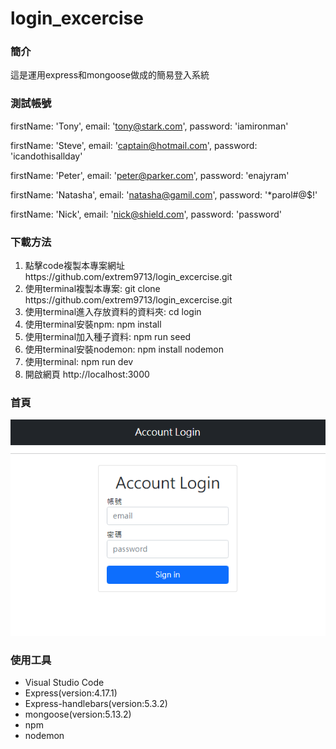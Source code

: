 # login_excercise
<h3>簡介</h3>
<p>這是運用express和mongoose做成的簡易登入系統</p>
<h3>測試帳號</h3>
 
   firstName: 'Tony',
   email: 'tony@stark.com',
   password: 'iamironman'
 
 
   firstName: 'Steve',
   email: 'captain@hotmail.com',
   password: 'icandothisallday'
 
 
   firstName: 'Peter',
   email: 'peter@parker.com',
   password: 'enajyram'
 
 
   firstName: 'Natasha',
   email: 'natasha@gamil.com',
   password: '*parol#@$!'
 
 
   firstName: 'Nick',
   email: 'nick@shield.com',
   password: 'password'
 


<h3>下載方法</h3>
<ol>
  <li>點擊code複製本專案網址https://github.com/extrem9713/login_excercise.git</li>
  <li>使用terminal複製本專案: git clone https://github.com/extrem9713/login_excercise.git</li>
  <li>使用terminal進入存放資料的資料夾: cd login</li>
  <li>使用terminal安裝npm: npm install</li>
  <li>使用terminal加入種子資料: npm run seed</li>
  <li>使用terminal安裝nodemon: npm install nodemon</li>
  <li>使用terminal: npm run dev</li>
  <li>開啟網頁 http://localhost:3000</li>
</ol>

<h3>首頁</h3>
<img src="demo.png">
<br>
<h3>使用工具</h3>
<ul>
  <li>Visual Studio Code</li>
  <li>Express(version:4.17.1)</li>
  <li>Express-handlebars(version:5.3.2)</li>
  <li>mongoose(version:5.13.2)</li>
  <li>npm</li>
  <li>nodemon</li>
</ul>
